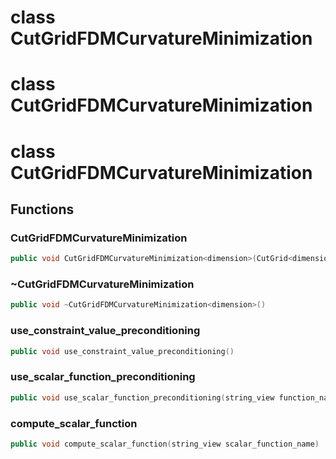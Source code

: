 # class CutGridFDMCurvatureMinimization

# class CutGridFDMCurvatureMinimization

# class CutGridFDMCurvatureMinimization

## Functions

### CutGridFDMCurvatureMinimization

```cpp
public void CutGridFDMCurvatureMinimization<dimension>(CutGrid<dimension> & grid, const DataConstraintsManager<dimension> & data_constraints)
```

### ~CutGridFDMCurvatureMinimization

```cpp
public void ~CutGridFDMCurvatureMinimization<dimension>()
```

### use_constraint_value_preconditioning

```cpp
public void use_constraint_value_preconditioning()
```

### use_scalar_function_preconditioning

```cpp
public void use_scalar_function_preconditioning(string_view function_name)
```

### compute_scalar_function

```cpp
public void compute_scalar_function(string_view scalar_function_name)
```
